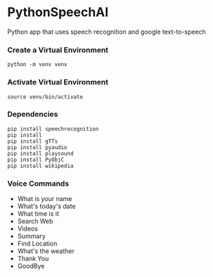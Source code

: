 # PythonSpeechAI
Python app that uses speech recognition and google text-to-speech

### Create a Virtual Environment
 ```
 python -m venv venv
 ```

 ### Activate Virtual Environment 
 ```
 source venv/bin/activate
 ```

### Dependencies

```
pip install speechrecognition
pip install 
pip install gTTs
pip install pyaudio
pip install playsound
pip install PyObjC
pip install wikipedia
```

### Voice Commands

- What is your name
- What's today's date
- What time is it
- Search Web
- Videos
- Summary
- Find Location
- What's the weather
- Thank You
- GoodBye
